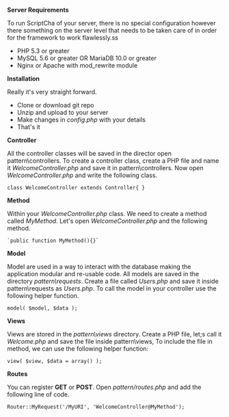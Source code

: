 **Server Requirements**

To run ScriptCha of your server, there is no special configuration however there something on the server level that needs to be taken care of in order for the framework to work flawlessly.ss

 - PHP 5.3 or greater
 - MySQL 5.6 or greater OR MariaDB 10.0 or greater
 - Nginx or Apache with mod_rewrite module

**Installation**

Really it's very straight forward.

 - Clone or download git repo
 - Unzip and upload to your server
 - Make changes in *config.php* with your details
 - That's it

**Controller**

All the controller classes will be saved in the director open pattern\controllers. To create a controller class, create a PHP file and name it  _WelcomeController.php_  and save it in pattern\controllers. Now open  _WelcomeController.php_  and write the following class.

    class WelcomeController extends Controller{ }

**Method**

Within your *WelcomeController.php* class. We need to create a method called *MyMethod*. Let's open *WelcomeController.php* and the following method.

    `public function MyMethod(){}`

**Model**

Model are used in a way to interact with the database making the application modular and re-usable code. All models are saved in the directory *pattern\requests*. Create a file called *Users.php* and save it inside pattern\requests as *Users.php*. To call the model in your controller use the following helper function.

`model( $model, $data );`

**Views**

Views are stored in the *pattern\views* directory. Create a PHP file, let;s call it *Welcome.php* and save the file inside pattern\views, To include the file in method, we can use the following helper function:

    view( $view, $data = array() );

**Routes**

You can register **GET** or **POST**. Open *pattern/routes.php* and add the following line of code.

    Router::MyRequest('/MyURI', 'WelcomeController@MyMethod');
